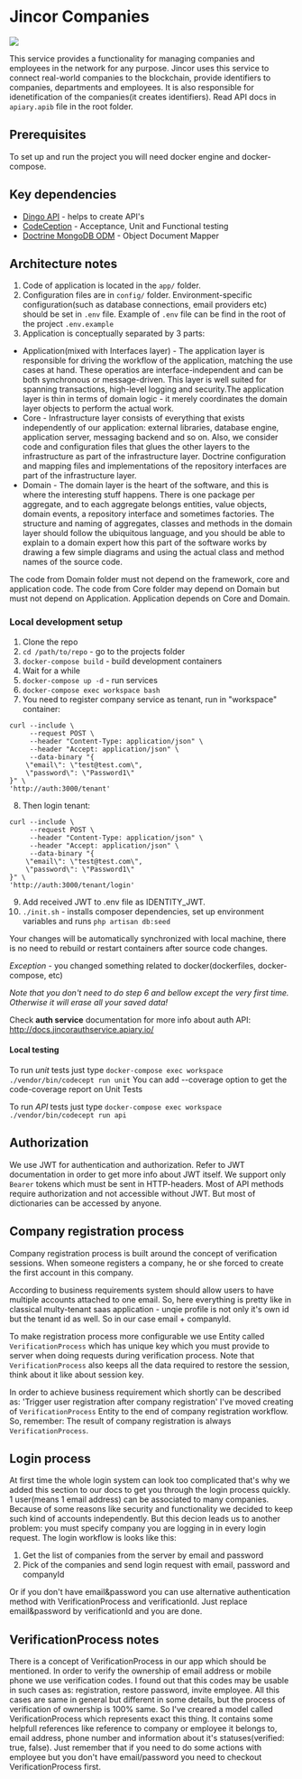 # Jincor Companies
 ![](https://habrastorage.org/webt/59/d5/42/59d542206afbe280817420.png)

 This service provides a functionality for managing companies and
 employees in the network for any purpose. Jincor uses this service
 to connect real-world companies to the blockchain, provide identifiers
 to companies, departments and employees. It is also responsible for idenetification of the companies(it creates identifiers).
 Read API docs in `apiary.apib` file in the root folder.
 
 ## Prerequisites
 
 To set up and run the project you will need docker engine and
 docker-compose.

## Key dependencies

* [Dingo API](https://github.com/dingo/api/wiki) - helps to create API's
* [CodeCeption](http://codeception.com/quickstart) - Acceptance, Unit and Functional testing
* [Doctrine MongoDB ODM](http://docs.doctrine-project.org/projects/doctrine-mongodb-odm/en/latest/) - Object Document Mapper


## Architecture notes

1. Code of application is located in the `app/` folder.
2. Configuration files are in `config/` folder. Environment-specific configuration(such as database connections, email providers etc) should be set in `.env` file. Example of `.env` file can be find in the root of the project `.env.example`
3. Application is conceptually separated by 3 parts:
 * Application(mixed with Interfaces layer) - The application layer is responsible for driving the workflow of the application, matching the use cases at hand. These operatios are interface-independent and can be both synchronous or message-driven. This layer is well suited for spanning transactions, high-level logging and security.The application layer is thin in terms of domain logic - it merely coordinates the domain layer objects to perform the actual work.
 * Core - Infrastructure layer consists of everything that exists independently of our application: external libraries, database engine, application server, messaging backend and so on. Also, we consider code and configuration files that glues the other layers to the infrastructure as part of the infrastructure layer. Doctrine configuration and mapping files and implementations of the repository interfaces are part of the infrastructure layer.
 * Domain - The domain layer is the heart of the software, and this is where the interesting stuff happens. There is one package per aggregate, and to each aggregate belongs entities, value objects, domain events, a repository interface and sometimes factories. The structure and naming of aggregates, classes and methods in the domain layer should follow the ubiquitous language, and you should be able to explain to a domain expert how this part of the software works by drawing a few simple diagrams and using the actual class and method names of the source code.
 
 The code from Domain folder must not depend on the framework, 
 core and application code. The code from Core folder may depend on Domain but
 must not depend on Application. Application depends on Core and Domain.

### Local development setup
1. Clone the repo
2. `cd /path/to/repo` - go to the projects folder
3. `docker-compose build` - build development containers
4. Wait for a while
5. `docker-compose up -d` - run services
5. `docker-compose exec workspace bash`
5. You need to register company service as tenant, run in "workspace" container:
```
curl --include \
     --request POST \
     --header "Content-Type: application/json" \
     --header "Accept: application/json" \
     --data-binary "{
    \"email\": \"test@test.com\",
    \"password\": \"Password1\"
}" \
'http://auth:3000/tenant'
``` 
8. Then login tenant:
```
curl --include \
     --request POST \
     --header "Content-Type: application/json" \
     --header "Accept: application/json" \
     --data-binary "{
    \"email\": \"test@test.com\",
    \"password\": \"Password1\"
}" \
'http://auth:3000/tenant/login'
```
9. Add received JWT to .env file as IDENTITY_JWT.
10. `./init.sh` - installs composer dependencies, set up environment variables and runs `php artisan db:seed`

Your changes will be automatically synchronized with local machine, there is no need to rebuild or restart containers after source code changes.

*Exception* - you changed something related to docker(dockerfiles, docker-compose, etc)

*Note that you don't need to do step 6 and bellow except the very first time. Otherwise it will erase all your saved data!*

Check **auth service** documentation for more info about auth API: http://docs.jincorauthservice.apiary.io/

#### Local testing

To run *unit* tests just type `docker-compose exec workspace ./vendor/bin/codecept run unit`
You can add --coverage option to get the code-coverage report on Unit Tests

To run *API* tests just type `docker-compose exec workspace ./vendor/bin/codecept run api`


## Authorization
We use JWT for authentication and authorization. Refer to JWT documentation in order to get more
info about JWT itself. We support only `Bearer` tokens which must be sent in HTTP-headers.
Most of API methods require authorization and not accessible without JWT. But most of dictionaries
can be accessed by anyone.

## Company registration process

Company registration process is built around the concept of verification sessions.
When someone registers a company, he or she forced to create the first account in
this company.

According to business requirements system should allow users to have
multiple accounts attached to one email. So, here everything is pretty like in
classical multy-tenant saas application - unqie profile is not only it's own id but
the tenant id as well. So in our case email + companyId.

To make registration process more configurable we use Entity called `VerificationProcess`
which has unique key which you must provide to server when doing requests during verification process.
Note that `VerificationProcess` also keeps all the data required to restore the session, think about it like about session key.

In order to achieve business requirement which shortly can be described as: 'Trigger user registration after company registration'
I've moved creating of `VerificationProcess` Entity to the end of company registration workflow.
So, remember: The result of company registration is always `VerificationProcess`.


## Login process

At first time the whole login system can look too complicated that's why we added this section
to our docs to get you through the login process quickly.
1 user(means 1 email address) can be associated to many companies. Because of some reasons
like security and functionality we decided to keep such kind of accounts independently.
But this decion leads us to another problem: you must specify company you are logging in
in every login request.
The login workflow is looks like this:
1. Get the list of companies from the server by email and password
2. Pick of the companies and send login request with email, password and companyId

Or if you don't have email&password you can use alternative authentication method with
VerificationProcess and verificationId. Just replace email&password by verificationId and
you are done.


## VerificationProcess notes
There is a concept of VerificationProcess in our app which should be mentioned. In order to verify
the ownership of email address or mobile phone we use verification codes. I found out that this codes
may be usable in such cases as: registration, restore password, invite employee. All this cases
are same in general but different in some details, but the process of verification of ownership is 100%
same. So I've creared a model called VerificationProcess which represents exact this thing.
It contains some helpfull references like reference to company or employee it belongs to,
email address, phone number and information about it's statuses(verified: true, false).
Just remember that if you need to do some actions with employee but you don't have email/password
you need to checkout VerificationProcess first.